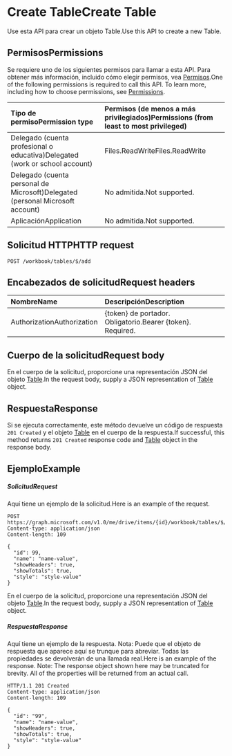 # <a name="create-table"></a><span data-ttu-id="e53dd-101">Create Table</span><span class="sxs-lookup"><span data-stu-id="e53dd-101">Create Table</span></span>

<span data-ttu-id="e53dd-102">Use esta API para crear un objeto Table.</span><span class="sxs-lookup"><span data-stu-id="e53dd-102">Use this API to create a new Table.</span></span>
## <a name="permissions"></a><span data-ttu-id="e53dd-103">Permisos</span><span class="sxs-lookup"><span data-stu-id="e53dd-103">Permissions</span></span>
<span data-ttu-id="e53dd-p101">Se requiere uno de los siguientes permisos para llamar a esta API. Para obtener más información, incluido cómo elegir permisos, vea [Permisos](../../../concepts/permissions_reference.md).</span><span class="sxs-lookup"><span data-stu-id="e53dd-p101">One of the following permissions is required to call this API. To learn more, including how to choose permissions, see [Permissions](../../../concepts/permissions_reference.md).</span></span>

|<span data-ttu-id="e53dd-106">Tipo de permiso</span><span class="sxs-lookup"><span data-stu-id="e53dd-106">Permission type</span></span>      | <span data-ttu-id="e53dd-107">Permisos (de menos a más privilegiados)</span><span class="sxs-lookup"><span data-stu-id="e53dd-107">Permissions (from least to most privileged)</span></span>              |
|:--------------------|:---------------------------------------------------------|
|<span data-ttu-id="e53dd-108">Delegado (cuenta profesional o educativa)</span><span class="sxs-lookup"><span data-stu-id="e53dd-108">Delegated (work or school account)</span></span> | <span data-ttu-id="e53dd-109">Files.ReadWrite</span><span class="sxs-lookup"><span data-stu-id="e53dd-109">Files.ReadWrite</span></span>    |
|<span data-ttu-id="e53dd-110">Delegado (cuenta personal de Microsoft)</span><span class="sxs-lookup"><span data-stu-id="e53dd-110">Delegated (personal Microsoft account)</span></span> | <span data-ttu-id="e53dd-111">No admitida.</span><span class="sxs-lookup"><span data-stu-id="e53dd-111">Not supported.</span></span>    |
|<span data-ttu-id="e53dd-112">Aplicación</span><span class="sxs-lookup"><span data-stu-id="e53dd-112">Application</span></span> | <span data-ttu-id="e53dd-113">No admitida.</span><span class="sxs-lookup"><span data-stu-id="e53dd-113">Not supported.</span></span> |

## <a name="http-request"></a><span data-ttu-id="e53dd-114">Solicitud HTTP</span><span class="sxs-lookup"><span data-stu-id="e53dd-114">HTTP request</span></span>
<!-- { "blockType": "ignored" } -->
```http
POST /workbook/tables/$/add

```
## <a name="request-headers"></a><span data-ttu-id="e53dd-115">Encabezados de solicitud</span><span class="sxs-lookup"><span data-stu-id="e53dd-115">Request headers</span></span>
| <span data-ttu-id="e53dd-116">Nombre</span><span class="sxs-lookup"><span data-stu-id="e53dd-116">Name</span></span>       | <span data-ttu-id="e53dd-117">Descripción</span><span class="sxs-lookup"><span data-stu-id="e53dd-117">Description</span></span>|
|:---------------|:----------|
| <span data-ttu-id="e53dd-118">Authorization</span><span class="sxs-lookup"><span data-stu-id="e53dd-118">Authorization</span></span>  | <span data-ttu-id="e53dd-p102">{token} de portador. Obligatorio.</span><span class="sxs-lookup"><span data-stu-id="e53dd-p102">Bearer {token}. Required.</span></span> |

## <a name="request-body"></a><span data-ttu-id="e53dd-121">Cuerpo de la solicitud</span><span class="sxs-lookup"><span data-stu-id="e53dd-121">Request body</span></span>
<span data-ttu-id="e53dd-122">En el cuerpo de la solicitud, proporcione una representación JSON del objeto [Table](../resources/table.md).</span><span class="sxs-lookup"><span data-stu-id="e53dd-122">In the request body, supply a JSON representation of [Table](../resources/table.md) object.</span></span>

## <a name="response"></a><span data-ttu-id="e53dd-123">Respuesta</span><span class="sxs-lookup"><span data-stu-id="e53dd-123">Response</span></span>

<span data-ttu-id="e53dd-124">Si se ejecuta correctamente, este método devuelve un código de respuesta `201 Created` y el objeto [Table](../resources/table.md) en el cuerpo de la respuesta.</span><span class="sxs-lookup"><span data-stu-id="e53dd-124">If successful, this method returns `201 Created` response code and [Table](../resources/table.md) object in the response body.</span></span>

## <a name="example"></a><span data-ttu-id="e53dd-125">Ejemplo</span><span class="sxs-lookup"><span data-stu-id="e53dd-125">Example</span></span>
##### <a name="request"></a><span data-ttu-id="e53dd-126">Solicitud</span><span class="sxs-lookup"><span data-stu-id="e53dd-126">Request</span></span>
<span data-ttu-id="e53dd-127">Aquí tiene un ejemplo de la solicitud.</span><span class="sxs-lookup"><span data-stu-id="e53dd-127">Here is an example of the request.</span></span>
<!-- {
  "blockType": "request",
  "name": "create_table_from_workbook"
}-->
```http
POST https://graph.microsoft.com/v1.0/me/drive/items/{id}/workbook/tables/$/add
Content-type: application/json
Content-length: 109

{
  "id": 99,
  "name": "name-value",
  "showHeaders": true,
  "showTotals": true,
  "style": "style-value"
}
```
<span data-ttu-id="e53dd-128">En el cuerpo de la solicitud, proporcione una representación JSON del objeto [Table](../resources/table.md).</span><span class="sxs-lookup"><span data-stu-id="e53dd-128">In the request body, supply a JSON representation of [Table](../resources/table.md) object.</span></span>
##### <a name="response"></a><span data-ttu-id="e53dd-129">Respuesta</span><span class="sxs-lookup"><span data-stu-id="e53dd-129">Response</span></span>
<span data-ttu-id="e53dd-p103">Aquí tiene un ejemplo de la respuesta. Nota: Puede que el objeto de respuesta que aparece aquí se trunque para abreviar. Todas las propiedades se devolverán de una llamada real.</span><span class="sxs-lookup"><span data-stu-id="e53dd-p103">Here is an example of the response. Note: The response object shown here may be truncated for brevity. All of the properties will be returned from an actual call.</span></span>
<!-- {
  "blockType": "response",
  "truncated": true,
  "@odata.type": "microsoft.graph.table"
} -->
```http
HTTP/1.1 201 Created
Content-type: application/json
Content-length: 109

{
  "id": "99",
  "name": "name-value",
  "showHeaders": true,
  "showTotals": true,
  "style": "style-value"
}
```

<!-- uuid: 8fcb5dbc-d5aa-4681-8e31-b001d5168d79
2015-10-25 14:57:30 UTC -->
<!-- {
  "type": "#page.annotation",
  "description": "Create Table",
  "keywords": "",
  "section": "documentation",
  "tocPath": ""
}-->
